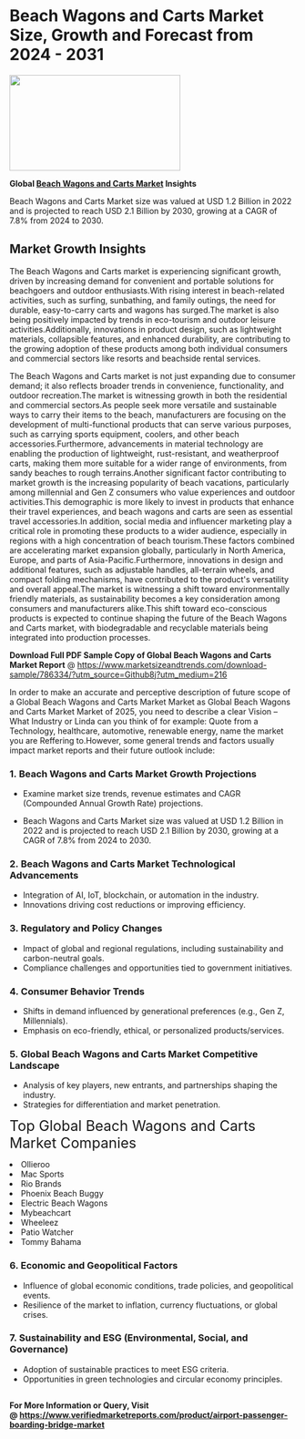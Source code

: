 <H1>Beach Wagons and Carts Market Size, Growth and Forecast from 2024 - 2031</H1><img class="aligncenter size-medium wp-image-584254" src="https://thirdeyenews.in/wp-content/uploads/2024/09/Global-Market-Research-300x168.jpeg" alt="" width="300" height="168" /><p><strong>Global&nbsp;<a href="https://www.marketsizeandtrends.com/download-sample/786334/?utm_source=Github8j?utm_medium=216">Beach Wagons and Carts Market</a> Insights</strong></p><p>Beach Wagons and Carts Market size was valued at USD 1.2 Billion in 2022 and is projected to reach USD 2.1 Billion by 2030, growing at a CAGR of 7.8% from 2024 to 2030.</p><p><h2>Market Growth Insights</h2> <p>The Beach Wagons and Carts market is experiencing significant growth, driven by increasing demand for convenient and portable solutions for beachgoers and outdoor enthusiasts.With rising interest in beach-related activities, such as surfing, sunbathing, and family outings, the need for durable, easy-to-carry carts and wagons has surged.The market is also being positively impacted by trends in eco-tourism and outdoor leisure activities.Additionally, innovations in product design, such as lightweight materials, collapsible features, and enhanced durability, are contributing to the growing adoption of these products among both individual consumers and commercial sectors like resorts and beachside rental services.</p> <p>The Beach Wagons and Carts market is not just expanding due to consumer demand; it also reflects broader trends in convenience, functionality, and outdoor recreation.The market is witnessing growth in both the residential and commercial sectors.As people seek more versatile and sustainable ways to carry their items to the beach, manufacturers are focusing on the development of multi-functional products that can serve various purposes, such as carrying sports equipment, coolers, and other beach accessories.Furthermore, advancements in material technology are enabling the production of lightweight, rust-resistant, and weatherproof carts, making them more suitable for a wider range of environments, from sandy beaches to rough terrains.Another significant factor contributing to market growth is the increasing popularity of beach vacations, particularly among millennial and Gen Z consumers who value experiences and outdoor activities.This demographic is more likely to invest in products that enhance their travel experiences, and beach wagons and carts are seen as essential travel accessories.In addition, social media and influencer marketing play a critical role in promoting these products to a wider audience, especially in regions with a high concentration of beach tourism.These factors combined are accelerating market expansion globally, particularly in North America, Europe, and parts of Asia-Pacific.Furthermore, innovations in design and additional features, such as adjustable handles, all-terrain wheels, and compact folding mechanisms, have contributed to the product's versatility and overall appeal.The market is witnessing a shift toward environmentally friendly materials, as sustainability becomes a key consideration among consumers and manufacturers alike.This shift toward eco-conscious products is expected to continue shaping the future of the Beach Wagons and Carts market, with biodegradable and recyclable materials being integrated into production processes.<p><span class=""><strong>Download Full PDF Sample Copy of Global Beach Wagons and Carts Market Report</strong> @ <a href="https://www.marketsizeandtrends.com/download-sample/786334/?utm_source=Github8j?utm_medium=216" target="_blank">https://www.marketsizeandtrends.com/download-sample/786334/?utm_source=Github8j?utm_medium=216</a></span></p><p>In order to make an accurate and perceptive description of future scope of a Global&nbsp;Beach Wagons and Carts Market Market as Global&nbsp;Beach Wagons and Carts Market Market of 2025, you need to describe a clear Vision &ndash; What Industry or Linda can you think of for example: Quote from a Technology, healthcare, automotive, renewable energy, name the market you are Reffering to.However, some general trends and factors usually impact market reports and their future outlook include:</p><h3>1.&nbsp;<strong>Beach Wagons and Carts Market Growth Projections</strong></h3><ul><li>Examine market size trends, revenue estimates and CAGR (Compounded Annual Growth Rate) projections.</li><li><p>Beach Wagons and Carts Market size was valued at USD 1.2 Billion in 2022 and is projected to reach USD 2.1 Billion by 2030, growing at a CAGR of 7.8% from 2024 to 2030.</p></li></ul><h3>2.&nbsp;<strong>Beach Wagons and Carts Market Technological Advancements</strong></h3><ul><li>Integration of AI, IoT, blockchain, or automation in the industry.</li><li>Innovations driving cost reductions or improving efficiency.</li></ul><h3>3.&nbsp;<strong>Regulatory and Policy Changes</strong></h3><ul><li>Impact of global and regional regulations, including sustainability and carbon-neutral goals.</li><li>Compliance challenges and opportunities tied to government initiatives.</li></ul><h3>4.&nbsp;<strong>Consumer Behavior Trends</strong></h3><ul><li>Shifts in demand influenced by generational preferences (e.g., Gen Z, Millennials).</li><li>Emphasis on eco-friendly, ethical, or personalized products/services.</li></ul><h3>5.&nbsp;<strong>Global Beach Wagons and Carts Market Competitive Landscape</strong></h3><ul><li>Analysis of key players, new entrants, and partnerships shaping the industry.</li><li>Strategies for differentiation and market penetration.</li></ul><p data-pm-slice="1 1 []"><span style="color: inherit; font-family: inherit; font-size: 25px;">Top Global Beach Wagons and Carts Market Companies</span></p><div class="" data-test-id=""><p><li>Ollieroo</li><li> Mac Sports</li><li> Rio Brands</li><li> Phoenix Beach Buggy</li><li> Electric Beach Wagons</li><li> Mybeachcart</li><li> Wheeleez</li><li> Patio Watcher</li><li> Tommy Bahama</li></p></div><h3>6.&nbsp;<strong>Economic and Geopolitical Factors</strong></h3><ul><li>Influence of global economic conditions, trade policies, and geopolitical events.</li><li>Resilience of the market to inflation, currency fluctuations, or global crises.</li></ul><h3>7.&nbsp;<strong>Sustainability and ESG (Environmental, Social, and Governance)</strong></h3><ul><li>Adoption of sustainable practices to meet ESG criteria.</li><li>Opportunities in green technologies and circular economy principles.</li></ul><h2><strong style="font-size: 14px;">For More Information or Query, Visit @&nbsp;</strong><a style="background-color: #ffffff; font-size: 14px;" href="https://www.marketsizeandtrends.com/report/beach-wagons-and-carts-market/" target="_blank">https://www.verifiedmarketreports.com/product/airport-passenger-boarding-bridge-market</a></h2>
